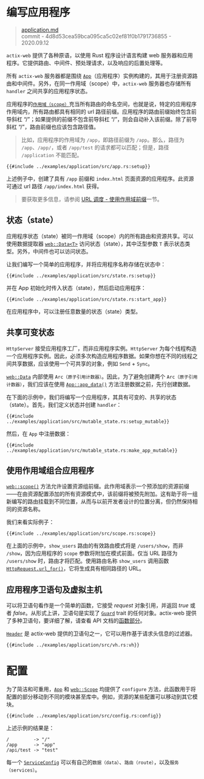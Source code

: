 # 编写应用程序

> [application.md](https://github.com/actix/actix-website/blob/master/content/docs/application.md)
> <br />
> commit - 4d8d53cea59bca095ca5c02ef81f0b1791736855 - 2020.09.12

`actix-web` 提供了各种原语，以使用 Rust 程序设计语言构建 web 服务器和应用程序。它提供路由、中间件、预处理请求，以及响应的后置处理等。

所有 `actix-web` 服务器都是围绕 [`App`][app]（应用程序）实例构建的，其用于注册资源路由和中间件。另外，在同一作用域（scope）中，`actix-web` 服务器也存储所有 `handler` 之间共享的应用程序状态。

应用程序的[`作用域（scope）`][scope]充当所有路由的命名空间，也就是说，特定的应用程序作用域内，所有路由都具有相同的 url 路径前缀。应用程序的路由前缀始终包含前导斜杠 “/”；如果提供的前缀不包含前导斜杠 “/”，则会自动补入该前缀。除了前导斜杠 “/”，路由前缀也应该包含路径值。

> 比如，应用程序的作用域为 `/app`，即路径前缀为 `/app`。那么，路径为 `/app`、`/app/`，或者 `/app/test` 的请求都可以匹配；但是，路径 `/application` 不能匹配。

```rust,edition2018,no_run,noplaypen
{{#include ../examples/application/src/app.rs:setup}}
```

上述例子中，创建了具有 `/app` 前缀和 `index.html` 页面资源的应用程序。此资源可通过 url 路径 `/app/index.html` 获得。

> 要获取更多信息，请参阅 [URL 调度 - 使用作用域前缀][usingappprefix]一节。

## 状态（state）

应用程序状态（state）被同一作用域（scope）内的所有路由和资源共享。可以使用数据提取器 [`web::Data<T>`][data] 访问状态（state），其中泛型参数 `T` 表示状态类型。另外，中间件也可以访问状态。

让我们编写一个简单的应用程序，并将应用程序名称存储在状态中：

```rust,edition2018,no_run,noplaypen
{{#include ../examples/application/src/state.rs:setup}}
```

并在 App 初始化时传入状态（state），然后启动应用程序：

```rust,edition2018,no_run,noplaypen
{{#include ../examples/application/src/state.rs:start_app}}
```

在应用程序中，可以注册任意数量的状态（state）类型。

## 共享可变状态

`HttpServer` 接受应用程序工厂，而非应用程序实例。`HttpServer` 为每个线程构造一个应用程序实例。因此，必须多次构造应用程序数据。如果你想在不同的线程之间共享数据，应该使用一个可共享的对象，例如 `Send` + `Sync`。

[`web::Data`][data] 内部使用 `Arc（原子引用计数器）`。因此，为了避免创建两个 `Arc（原子引用计数器）`，我们应该在使用 [`App::app_data()`][appdata] 方法注册数据之前，先行创建数据。

在下面的示例中，我们将编写一个应用程序，其具有可变的、共享的状态（state）。首先，我们定义状态并创建 `handler`：

```rust,edition2018,no_run,noplaypen
{{#include ../examples/application/src/mutable_state.rs:setup_mutable}}
```

然后，在 `App` 中注册数据：

```rust,edition2018,no_run,noplaypen
{{#include ../examples/application/src/mutable_state.rs:make_app_mutable}}
```

## 使用作用域组合应用程序

[`web::scope()`][webscope] 方法允许设置资源组前缀。此作用域表示一个预添加的资源前缀——在由资源配置添加的所有资源模式中，该前缀将被预先附加。这有助于将一组新编写的路由挂载到不同位置，从而与以前开发者设计的位置分离，但仍然保持相同的资源名称。 

我们来看实际例子：

```rust,edition2018,no_run,noplaypen
{{#include ../examples/application/src/scope.rs:scope}}
```

在上面的示例中，`show_users` 路由的有效路由模式将是 `/users/show`，而非 `/show`，因为应用程序的 `scope` 参数将附加在模式前面。仅当 URL 路径为 `/users/show` 时，路由才将匹配。使用路由名称 `show_users` 调用函数 [`HttpRequest.url_for()`][urlfor]，它将生成具有相同路径的 URL。

## 应用程序卫语句及虚拟主机

可以将卫语句看作是一个简单的函数，它接受 _request_ 对象引用，并返回
_true_ 或者 _false_。从形式上讲，卫语句是实现了 [`Guard`][guardtrait] trait 的任何对象。actix-web 提供了多种卫语句，要详细了解，请查看 API 文档的[函数部分][guardfuncs]。

[`Header`][guardheader] 是 actix-web 提供的卫语句之一，它可以用作基于请求头信息的过滤器。

```rust,edition2018,no_run,noplaypen
{{#include ../examples/application/src/vh.rs:vh}}
```

# 配置

为了简洁和可重用，[`App`][appconfig] 和 [`web::Scope`][webscopeconfig] 均提供了 `configure` 方法，此函数用于将配置的部分移动到不同的模块甚至库中。例如，资源的某些配置可以移动到其它模块。

```rust,edition2018,no_run,noplaypen
{{#include ../examples/application/src/config.rs:config}}
```

上述示例的结果是：

```
/         -> "/"
/app      -> "app"
/api/test -> "test"
```

每一个 [`ServiceConfig`][serviceconfig] 可以有自己的`数据（data）`、`路由（route）`，以及`服务（services）`。

<!-- LINKS -->

[usingappprefix]: ./url-dispatch.md#使用作用域前缀
[stateexample]: https://github.com/actix/examples/blob/master/state/src/main.rs
[guardtrait]: https://docs.rs/actix-web/3/actix_web/guard/trait.Guard.html
[guardfuncs]: https://docs.rs/actix-web/3/actix_web/guard/index.html#functions
[guardheader]: https://docs.rs/actix-web/3/actix_web/guard/fn.Header.html
[data]: https://docs.rs/actix-web/3/actix_web/web/struct.Data.html
[app]: https://docs.rs/actix-web/3/actix_web/struct.App.html
[appconfig]: https://docs.rs/actix-web/3/actix_web/struct.App.html#method.configure
[appdata]: https://docs.rs/actix-web/3/actix_web/struct.App.html#method.app_data
[scope]: https://docs.rs/actix-web/3/actix_web/struct.Scope.html
[webscopeconfig]: https://docs.rs/actix-web/3/actix_web/struct.Scope.html#method.configure
[webscope]: https://docs.rs/actix-web/3/actix_web/web/fn.scope.html
[urlfor]: https://docs.rs/actix-web/3/actix_web/struct.HttpRequest.html#method.url_for
[serviceconfig]: https://docs.rs/actix-web/3/actix_web/web/struct.ServiceConfig.html
